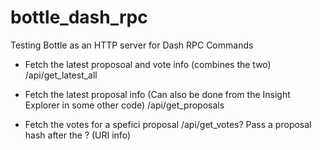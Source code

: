 # bottle_dash_rpc
Testing Bottle as an HTTP server for Dash RPC Commands

* Fetch the latest proposoal and vote info (combines the two)
/api/get_latest_all

* Fetch the latest proposal info (Can also be done from the Insight Explorer in some other code)
/api/get_proposals

* Fetch the votes for a spefici proposal
/api/get_votes? Pass a proposal hash after the ? (URI info)
